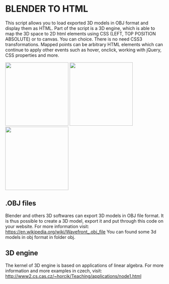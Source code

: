 # BLENDER TO HTML

This script allows you to load exported 3D models in OBJ format and display them as HTML. Part of the script is a 3D engine, which is able to map the 3D space to 2D html elements using CSS (LEFT, TOP POSITION ABSOLUTE) or to canvas. You can choice. There is no need CSS3 transformations. Mapped points can be arbitrary HTML elements which can continue to apply other events such as hover, onclick, working with jQuery, CSS properties and more.

<img src=',/public/screenshot1.jpg' alt='' width=200 />
<img src=',/public/screenshot2.jpg' alt='' width=200 />
<img src=',/public/screenshot3.jpg' alt='' width=200 />

## .OBJ files
Blender and others 3D softwares can export 3D models in OBJ file format. It is thus possible to create a 3D model, export it and put through this code on your website. For more information visit:
<a href='https://en.wikipedia.org/wiki/Wavefront_.obj_file'>https://en.wikipedia.org/wiki/Wavefront_.obj_file</a>
You can found some 3d models in obj format in folder obj.

## 3D engine
The kernel of 3D engine is based on applications of linear algebra. For more information and more examples in czech, visit: <a href='http://www2.cs.cas.cz/~horcik/Teaching/applications/node1.html'>http://www2.cs.cas.cz/~horcik/Teaching/applications/node1.html</a>